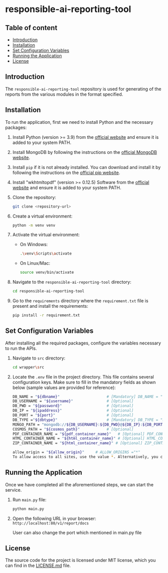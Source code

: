 # responsible-ai-reporting-tool

## Table of content
- [Introduction](#introduction)
- [Installation](#installation)
- [Set Configuration Variables](#set-configuration-variables)
- [Running the Application](#running-the-application)
- [License](#license)



## Introduction
The `responsible-ai-reporting-tool` repository is used for generating of the reports from the various modules in the format specified.


## Installation
To run the application, first we need to install Python and the necessary packages:

1. Install Python (version >= 3.9) from the [official website](https://www.python.org/downloads/) and ensure it is added to your system PATH.

2. Install MongoDB by following the instructions on the [official MongoDB website](https://docs.mongodb.com/manual/installation/).

3. Install `pip` if it is not already installed. You can download and install it by following the instructions on the [official pip website](https://pip.pypa.io/en/stable/installation/).

4. Install "wkhtmltopdf" (version >= 0.12.5) Software  from the [official website](https://wkhtmltopdf.org/downloads.html) and ensure it is added to your system PATH.

5. Clone the repository:
    ```sh
    git clone <repository-url>
    ```

6. Create a virtual environment:
    ```sh
    python -m venv venv
    ```

7. Activate the virtual environment:
    - On Windows:
        ```sh
        .\venv\Scripts\activate
         ```
    - On Linux/Mac:
        ```sh
        source venv/bin/activate

8. Navigate to the `responsible-ai-reporting-tool` directory:
    ```sh
    cd responsible-ai-reporting-tool
    ```

9. Go to the `requirements` directory where the `requirement.txt` file is present and install the requirements:
    ```sh
    pip install -r requirement.txt
    ```
## Set Configuration Variables

After installing all the required packages, configure the variables necessary to run the APIs.

1. Navigate to `src` directory:
    ```sh
    cd wrapper\src
    ```

2. Locate the `.env` file in the project directory. This file contains several configuration keys. Make sure to fill in the mandatory fields as shown below (sample values are provided for reference):

    ```sh
    DB_NAME = "${dbname}"                     # [Mandatory] DB_NAME = "raibackend"
    DB_USERNAME = "${username}"               # [Optional]
    DB_PWD = "${password}"                    # [Optional]
    DB_IP = "${ipaddress}"                    # [Optional]
    DB_PORT = "${port}"                       # [Optional]
    DB_TYPE ="${dbtype}"                      # [Mandatory] DB_TYPE = "mongo"
    MONGO_PATH = "mongodb://${DB_USERNAME}:${DB_PWD}@${DB_IP}:${DB_PORT}/"    # [Mandatory] MONGO_PATH = "mongodb://localhost:27017/"
    COSMOS_PATH = "${cosmos_path}"            # [Optional]
    PDF_CONTAINER_NAME = "${pdf_container_name}"   # [Optional] PDF_CONTAINER_NAME = "rai-pdf-reports"
    HTML_CONTAINER_NAME = "${html_container_name}" # [Optional] HTML_CONTAINER_NAME = "rai-html-reports"
    ZIP_CONTAINER_NAME = "${html_container_name}" # [Optional] ZIP_CONTAINER_NAME = "rai-zip-files"
    ```
    ```sh
    allow_origin = "${allow_origin}"     # ALLOW_ORIGINS ="*"       
    To allow access to all sites, use the value *. Alternatively, you can specify a list of sites that should have access.
    ```

## Running the Application
Once we have completed all the aforementioned steps, we can start the service.

1. Run `main.py` file:
    ```sh
    python main.py
    ```

2. Open the following URL in your browser:
    `http://localhost:80/v1/report/docs`

    User can also change the port which mentioned in main.py file


## License
The source code for the project is licensed under MIT license, which you can find in the [LICENSE.md](LICENSE.md) file.


 
